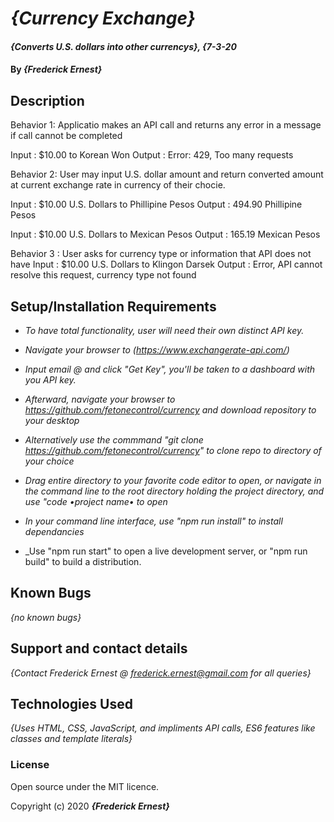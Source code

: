 # _{Currency Exchange}_

#### _{Converts U.S. dollars into other currencys}, {7-3-20_

#### By _**{Frederick Ernest}**_

## Description

Behavior 1: Applicatio makes an API call and returns any error in a message if call cannot be completed

Input :  $10.00 to Korean Won
Output : Error: 429, Too many requests

Behavior 2: User may input U.S. dollar amount and return converted amount at current exchange rate in currency of their chocie.

Input : $10.00 U.S. Dollars to Phillipine Pesos
Output : 494.90 Phillipine Pesos

Input : $10.00 U.S. Dollars to Mexican Pesos
Output : 165.19 Mexican Pesos

Behavior 3 : User asks for currency type or information that API does not have
Input : $10.00 U.S. Dollars to Klingon Darsek
Output : Error, API cannot resolve this request, currency type not found


## Setup/Installation Requirements

* _To have total functionality, user will need their own distinct API key._
* _Navigate your browser to (https://www.exchangerate-api.com/)_
* _Input email @ and click "Get Key", you'll be taken to a dashboard with you API key._

* _Afterward, navigate your browser to https://github.com/fetonecontrol/currency and download repository to your desktop_
* _Alternatively use the commmand "git clone https://github.com/fetonecontrol/currency" to clone repo to directory of your choice_
* _Drag entire directory to your favorite code editor to open, or navigate in the command line to the root directory holding the project directory, and use "code •project name• to open_
* _In your command line interface, use "npm run install" to install dependancies_
* _Use "npm run start" to open a live development server, or "npm run build" to build a distribution.


## Known Bugs

_{no known bugs}_

## Support and contact details

_{Contact Frederick Ernest @ frederick.ernest@gmail.com for all queries}_

## Technologies Used

_{Uses HTML, CSS, JavaScript, and impliments API calls, ES6 features like classes and template literals}_

### License

Open source under the MIT licence.

Copyright (c) 2020 **_{Frederick Ernest}_**
